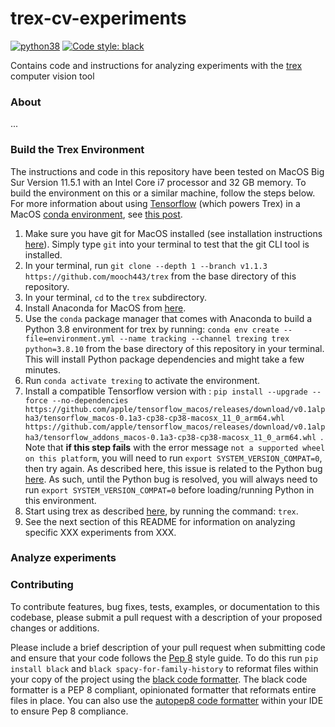 # trex-cv-experiments

[![python38](https://img.shields.io/badge/python-3.8-orange.svg)]()
[![Code style: black](https://img.shields.io/badge/code%20style-black-000000.svg)](https://github.com/psf/black)

Contains code and instructions for analyzing experiments with the [trex](https://github.com/mooch443/trex) computer vision tool

### About

...

### Build the Trex Environment

The instructions and code in this repository have been tested on MacOS Big Sur Version 11.5.1 with an Intel Core i7 processor and 32 GB memory.  To build the environment on this or a similar machine, follow the steps below.  For more information about using [Tensorflow](https://github.com/tensorflow/tensorflow) (which powers Trex) in a MacOS [conda environment](https://conda.io/projects/conda/en/latest/user-guide/tasks/manage-environments.html#activating-an-environment), see [this post](https://github.com/apple/tensorflow_macos/issues/153).

1. Make sure you have git for MacOS installed (see installation instructions [here](https://github.com/git-guides/install-git)).  Simply type `git` into your terminal to test that the git CLI tool is installed.
2. In your terminal, run `git clone --depth 1 --branch v1.1.3 https://github.com/mooch443/trex` from the base directory of this repository.
3. In your terminal, `cd` to the `trex` subdirectory.
4. Install Anaconda for MacOS from [here](https://www.anaconda.com/products/individual).
5. Use the `conda` package manager that comes with Anaconda to build a Python 3.8 environment for trex by running: `conda env create --file=environment.yml --name tracking --channel trexing trex python=3.8.10` from the base directory of this repository in your terminal.  This will install Python package dependencies and might take a few minutes.
6. Run `conda activate trexing` to activate the environment.
7. Install a compatible Tensorflow version with : `pip install --upgrade --force --no-dependencies https://github.com/apple/tensorflow_macos/releases/download/v0.1alpha3/tensorflow_macos-0.1a3-cp38-cp38-macosx_11_0_arm64.whl https://github.com/apple/tensorflow_macos/releases/download/v0.1alpha3/tensorflow_addons_macos-0.1a3-cp38-cp38-macosx_11_0_arm64.whl
`.  Note that **if this step fails** with the error message `not a supported wheel on this platform`, you will need to run `export SYSTEM_VERSION_COMPAT=0`, then try again.  As described here, this issue is related to the Python bug [here](https://www.python.org/downloads/release/python-387/).  As such, until the Python bug is resolved, you will always need to run `export SYSTEM_VERSION_COMPAT=0` before loading/running Python in this environment.
7. Start using trex as described [here](https://trex.run/docs/run.html), by running the command: `trex`.
8. See the next section of this README for information on analyzing specific XXX experiments from XXX.

### Analyze experiments

### Contributing

To contribute features, bug fixes, tests, examples, or documentation to this codebase, please submit a pull request with a description of your proposed changes or additions.

Please include a brief description of your pull request when submitting code and ensure that your code follows the [Pep 8](https://www.python.org/dev/peps/pep-0008/) style guide.  To do this run `pip install black` and `black spacy-for-family-history` to reformat files within your copy of the project using the [black code formatter](https://github.com/psf/black).  The black code formatter is a PEP 8 compliant, opinionated formatter that reformats entire files in place.  You can also use the [autopep8 code formatter](https://packagecontrol.io/packages/AutoPEP8) within your IDE to ensure Pep 8 compliance.
